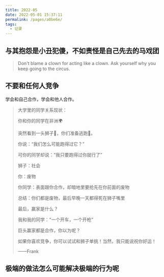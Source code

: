 ```yaml
---
title: 2022-05
date: 2022-05-01 15:37:11
permalink: /pages/a0be6e/
tags:
  - 记录
---
```

## 与其抱怨是小丑犯傻，不如责怪是自己先去的马戏团

> Don't blame a clown for acting like a clown. Ask yourself why you keep going to the circus.

## 不要和任何人竞争

学会和自己合作，学会和他人合作。

> 大学里的同学关系现状：
>
> 你和你的同学在非洲🌍
>
> 突然看到一头狮子🦁️，你们准备逃跑💨。
>
> 你说：“我们怎么可能跑得过它？”
>
> 可你的同学却说：“我只要跑得过你就行了”
>
> 狮子：社会
>
> 你：废物
>
> 你同学：表面跟你合作，却暗地里要抢先在你前面的废物
>
> 总结：你们都是废物，最后早晚一天都得死在狮子嘴里
>
> 最后，赢家是什么？
>
> 我和我的同学：“一个开车，一个开枪”
>
> 巨头赢家都是合作，你以为呢？
>
> 如果你喜欢竞争，你可以试试和狮子单挑！当然，我只能说祝你好运！
>
> ——Frank

## 极端的做法怎么可能解决极端的行为呢

